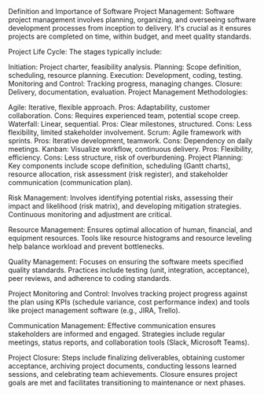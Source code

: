 Definition and Importance of Software Project Management:
Software project management involves planning, organizing, and overseeing software development processes from inception to delivery. It's crucial as it ensures projects are completed on time, within budget, and meet quality standards.

Project Life Cycle:
The stages typically include:

Initiation: Project charter, feasibility analysis.
Planning: Scope definition, scheduling, resource planning.
Execution: Development, coding, testing.
Monitoring and Control: Tracking progress, managing changes.
Closure: Delivery, documentation, evaluation.
Project Management Methodologies:

Agile: Iterative, flexible approach. Pros: Adaptability, customer collaboration. Cons: Requires experienced team, potential scope creep.
Waterfall: Linear, sequential. Pros: Clear milestones, structured. Cons: Less flexibility, limited stakeholder involvement.
Scrum: Agile framework with sprints. Pros: Iterative development, teamwork. Cons: Dependency on daily meetings.
Kanban: Visualize workflow, continuous delivery. Pros: Flexibility, efficiency. Cons: Less structure, risk of overburdening.
Project Planning:
Key components include scope definition, scheduling (Gantt charts), resource allocation, risk assessment (risk register), and stakeholder communication (communication plan).

Risk Management:
Involves identifying potential risks, assessing their impact and likelihood (risk matrix), and developing mitigation strategies. Continuous monitoring and adjustment are critical.

Resource Management:
Ensures optimal allocation of human, financial, and equipment resources. Tools like resource histograms and resource leveling help balance workload and prevent bottlenecks.

Quality Management:
Focuses on ensuring the software meets specified quality standards. Practices include testing (unit, integration, acceptance), peer reviews, and adherence to coding standards.

Project Monitoring and Control:
Involves tracking project progress against the plan using KPIs (schedule variance, cost performance index) and tools like project management software (e.g., JIRA, Trello).

Communication Management:
Effective communication ensures stakeholders are informed and engaged. Strategies include regular meetings, status reports, and collaboration tools (Slack, Microsoft Teams).

Project Closure:
Steps include finalizing deliverables, obtaining customer acceptance, archiving project documents, conducting lessons learned sessions, and celebrating team achievements. Closure ensures project goals are met and facilitates transitioning to maintenance or next phases.
